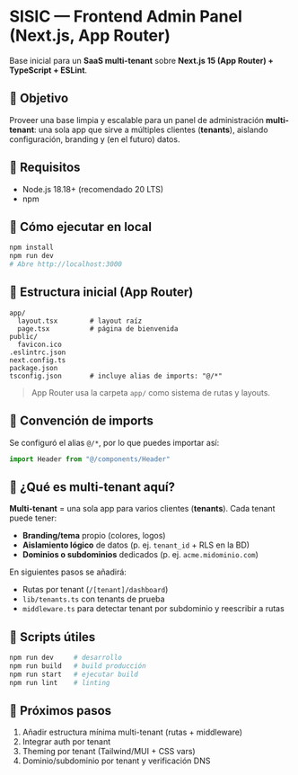 ﻿# SISIC — Frontend Admin Panel (Next.js, App Router)

Base inicial para un **SaaS multi-tenant** sobre **Next.js 15 (App Router) + TypeScript + ESLint**.

## 🎯 Objetivo
Proveer una base limpia y escalable para un panel de administración **multi-tenant**: una sola app que sirve a múltiples clientes (**tenants**), aislando configuración, branding y (en el futuro) datos.

## 🧰 Requisitos
- Node.js 18.18+ (recomendado 20 LTS)
- npm

## 🚀 Cómo ejecutar en local
```bash
npm install
npm run dev
# Abre http://localhost:3000
```

## 📁 Estructura inicial (App Router)
```
app/
  layout.tsx        # layout raíz
  page.tsx          # página de bienvenida
public/
  favicon.ico
.eslintrc.json
next.config.ts
package.json
tsconfig.json       # incluye alias de imports: "@/*"
```

> App Router usa la carpeta `app/` como sistema de rutas y layouts.

## 🧭 Convención de imports
Se configuró el alias `@/*`, por lo que puedes importar así:
```ts
import Header from "@/components/Header"
```

## 🏢 ¿Qué es multi-tenant aquí?
**Multi-tenant** = una sola app para varios clientes (**tenants**).
Cada tenant puede tener:
- **Branding/tema** propio (colores, logos)
- **Aislamiento lógico** de datos (p. ej. `tenant_id` + RLS en la BD)
- **Dominios o subdominios** dedicados (p. ej. `acme.midominio.com`)

En siguientes pasos se añadirá:
- Rutas por tenant (`/[tenant]/dashboard`)
- `lib/tenants.ts` con tenants de prueba
- `middleware.ts` para detectar tenant por subdominio y reescribir a rutas

## 🧪 Scripts útiles
```bash
npm run dev     # desarrollo
npm run build   # build producción
npm run start   # ejecutar build
npm run lint    # linting
```

## 📌 Próximos pasos
1) Añadir estructura mínima multi-tenant (rutas + middleware)
2) Integrar auth por tenant
3) Theming por tenant (Tailwind/MUI + CSS vars)
4) Dominio/subdominio por tenant y verificación DNS
